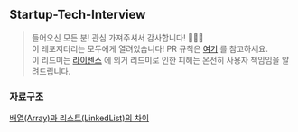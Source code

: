 ## Startup-Tech-Interview
> 들어오신 모든 분! 관심 가져주셔서 감사합니다! 🙇🏻‍♂️  
> 이 레포지터리는 모두에게 열려있습니다! PR 규칙은 [여기](./setting.md) 를 참고하세요.  
> 이 리드미는 [라이센스](./LICENSE) 에 의거 리드미로 인한 피해는 온전히 사용자 책임임을 알려드립니다.

### 자료구조
[배열(Array)과 리스트(LinkedList)의 차이](question/배열과리스트의차이.md)